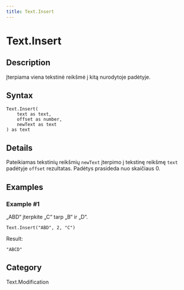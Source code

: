 ```yaml
---
title: Text.Insert
---
```


# Text.Insert


## Description

Įterpiama viena tekstinė reikšmė į kitą nurodytoje padėtyje.


## Syntax

```powerquery
Text.Insert(
    text as text,
    offset as number,
    newText as text
) as text
```


## Details

Pateikiamas tekstinių reikšmių <code>newText</code> įterpimo į tekstinę reikšmę <code>text</code> padėtyje <code>offset</code> rezultatas. Padėtys prasideda nuo skaičiaus 0.


## Examples

### Example #1 
„ABD“ įterpkite „C“ tarp „B“ ir „D“.
```powerquery
Text.Insert("ABD", 2, "C")
```

Result: 
```powerquery
"ABCD"
```




## Category
Text.Modification
